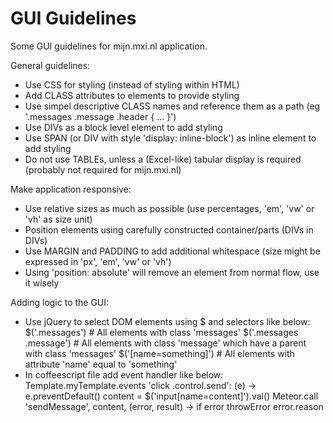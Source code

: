 # GUI Guidelines

Some GUI guidelines for mijn.mxi.nl application.

General guidelines:
* Use CSS for styling (instead of styling within HTML)
* Add CLASS attributes to elements to provide styling
* Use simpel descriptive CLASS names and reference them as a path (eg '.messages .message .header { ... }')
* Use DIVs as a block level element to add styling
* Use SPAN (or DIV with style 'display: inline-block') as inline element to add styling
* Do not use TABLEs, unless a (Excel-like) tabular display is required (probably not required for mijn.mxi.nl)

Make application responsive:
* Use relative sizes as much as possible (use percentages, 'em', 'vw' or 'vh' as size unit)
* Position elements using carefully constructed container/parts (DIVs in DIVs)
* Use MARGIN and PADDING to add additional whitespace (size might be expressed in 'px', 'em', 'vw' or 'vh')
* Using 'position: absolute' will remove an element from normal flow, use it wisely

Adding logic to the GUI:
* Use jQuery to select DOM elements using $ and selectors like below:
    $('.messages')            # All elements with class 'messages'
    $('.messages .message')   # All elements with class 'message' which have a parent with class 'messages'
    $('[name=something]')     # All elements with attribute 'name' equal to 'something'
* In coffeescript file add event handler like below:
    Template.myTemplate.events
      'click .control.send': (e) ->
        e.preventDefault()
        content = $('input[name=content]').val()
        Meteor.call 'sendMessage', content, (error, result) ->
          if error
            throwError error.reason
